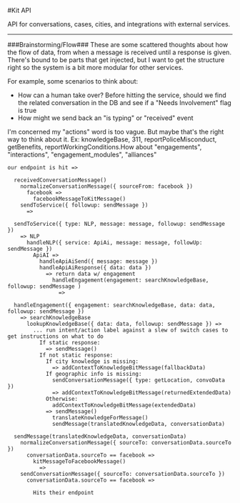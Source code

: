 #Kit API

API for conversations, cases, cities, and integrations with external services.

----
###Brainstorming/Flow###
These are some scattered thoughts about how the flow of data, from when a message is received until a response is given.
There's bound to be parts that get injected, but I want to get the structure right so the system is a bit more modular for other services.

For example, some scenarios to think about:
- How can a human take over? Before hitting the service, should we find the related conversation in the DB and see if a "Needs Involvement" flag is true
- How might we send back an "is typing" or "received" event

I'm concerned my "actions" word is too vague. But maybe that's the right way to think about it. Ex: knowledgeBase, 311, reportPoliceMisconduct, getBenefits, reportWorkingConditions.How about "engagements", "interactions", "engagement_modules", "alliances"

```
our endpoint is hit =>

  receivedConversationMessage()
    normalizeConversationMessage({ sourceFrom: facebook })
      facebook =>
        facebookMessageToKitMessage()
    sendToService({ followup: sendMessage })
      =>

  sendToService({ type: NLP, message: message, followup: sendMessage })
    => NLP
      handleNLP({ service: ApiAi, message: message, followUp: sendMessage })
        ApiAI =>
          handleApiAiSend({ message: message })
          handleApiAiResponse({ data: data })
            => return data w/ engagement
              handleEngagement(engagement: searchKnowledgeBase, followup: sendMessage )
                =>

  handleEngagement({ engagement: searchKnowledgeBase, data: data, followup: sendMessage })
    => searchKnowledgeBase
      lookupKnowledgeBase({ data: data, followup: sendMessage }) =>
        ... run intent/action label against a slew of switch cases to get instructions on what to do
          If static response:
            => sendMessage()
          If not static response:
            If city knowledge is missing:
              => addContextToKnowledgeBitMessage(fallbackData)
            If geographic info is missing:
              sendConversationMessage({ type: getLocation, convoData })
              => addContextToKnowledgeBitMessage(returnedExtendedData)
            Otherwise:
              addContextToKnowledgeBitMessage(extendedData)
            => sendMessage()
              translateKnowledgeForMessage()
              sendMessage(translatedKnowledgeData, conversationData)

  sendMessage(translatedKnowledgeData, conversationData)
    normalizeConversationMessage({ sourceTo: conversationData.sourceTo })
      conversationData.sourceTo == facebook =>
        kitMessageToFacebookMessage()
          =>
    sendConversationMessage({ sourceTo: conversationData.sourceTo })
      conversationData.sourceTo == facebook =>

        Hits their endpoint
```
